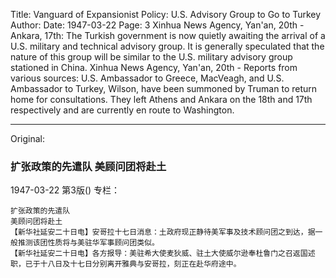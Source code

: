 Title: Vanguard of Expansionist Policy: U.S. Advisory Group to Go to Turkey
Author:
Date: 1947-03-22
Page: 3
    Xinhua News Agency, Yan'an, 20th - Ankara, 17th: The Turkish government is now quietly awaiting the arrival of a U.S. military and technical advisory group. It is generally speculated that the nature of this group will be similar to the U.S. military advisory group stationed in China.
    Xinhua News Agency, Yan'an, 20th - Reports from various sources: U.S. Ambassador to Greece, MacVeagh, and U.S. Ambassador to Turkey, Wilson, have been summoned by Truman to return home for consultations. They left Athens and Ankara on the 18th and 17th respectively and are currently en route to Washington.



<hr /> 

Original: 


### 扩张政策的先遣队  美顾问团将赴土

1947-03-22
第3版()
专栏：

    扩张政策的先遣队
    美顾问团将赴土
    【新华社延安二十日电】安哥拉十七日消息：土政府现正静待美军事及技术顾问团之到达，据一般推测该团性质将与美驻华军事顾问团类似。
    【新华社延安二十日电】各方报导：美驻希大使麦狄威、驻土大使威尔逊奉杜鲁门之召返国述职，已于十八日及十七日分别离开雅典与安哥拉，刻正在赴华府途中。
